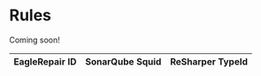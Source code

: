 # Rules

Coming soon!

| EagleRepair ID       |  SonarQube Squid           | ReSharper TypeId  |
| ------------- |-------------| -----|